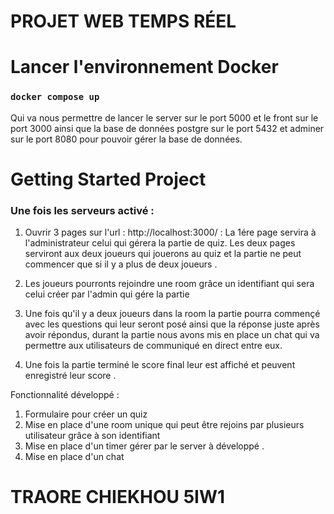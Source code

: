 # PROJET WEB TEMPS RÉEL

# Lancer l'environnement Docker

### `docker compose up`

Qui va nous permettre de lancer le server sur le port 5000 et le front sur le port 3000 ainsi que la base de données postgre sur le port 5432 et adminer sur le port 8080 pour pouvoir gérer la base de données.

# Getting Started Project

### Une fois les serveurs activé :

1. Ouvrir 3 pages sur l'url : http://localhost:3000/ :
   La 1ére page servira à l'administrateur celui qui gérera la partie de quiz.
   Les deux pages serviront aux deux joueurs qui jouerons au quiz et la partie ne peut commencer que si il y a plus de deux joueurs .

2. Les joueurs pourronts rejoindre une room grâce un identifiant qui sera celui créer par l'admin qui gére la partie

3. Une fois qu'il y a deux joueurs dans la room la partie pourra commençé avec les questions qui leur seront posé ainsi que la réponse juste après avoir répondus, durant la partie nous avons mis en place un chat qui va permettre aux utilisateurs de communiqué en direct entre eux.

4. Une fois la partie terminé le score final leur est affiché et peuvent enregistré leur score .

Fonctionnalité développé :

1. Formulaire pour créer un quiz
2. Mise en place d'une room unique qui peut être rejoins par plusieurs utilisateur grâce à son identifiant
3. Mise en place d'un timer gérer par le server à développé .
4. Mise en place d'un chat

# TRAORE CHIEKHOU 5IW1
